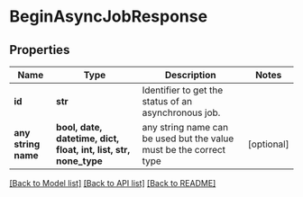 # BeginAsyncJobResponse


## Properties
Name | Type | Description | Notes
------------ | ------------- | ------------- | -------------
**id** | **str** | Identifier to get the status of an asynchronous job. | 
**any string name** | **bool, date, datetime, dict, float, int, list, str, none_type** | any string name can be used but the value must be the correct type | [optional]

[[Back to Model list]](../README.md#documentation-for-models) [[Back to API list]](../README.md#documentation-for-api-endpoints) [[Back to README]](../README.md)


